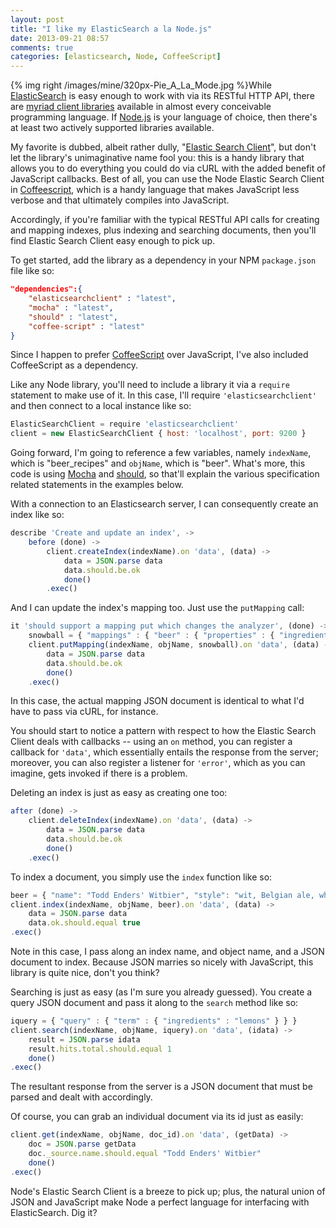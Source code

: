 ```yaml
---
layout: post
title: "I like my ElasticSearch a la Node.js"
date: 2013-09-21 08:57
comments: true
categories: [elasticsearch, Node, CoffeeScript]
---
```


{% img right /images/mine/320px-Pie_A_La_Mode.jpg %}While [ElasticSearch](http://thediscoblog.com/blog/categories/elasticsearch/) is easy enough to work with via its RESTful HTTP API, there are [myriad client libraries](http://www.elasticsearch.org/guide/clients/) available in almost every conceivable programming language. If [Node.js](http://thediscoblog.com/blog/categories/node/) is your language of choice, then there's at least two actively supported libraries available.
 
My favorite is dubbed, albeit rather dully, "[Elastic Search Client](https://github.com/phillro/node-elasticsearch-client)", but don't let the library's unimaginative name fool you: this is a handy library that allows you to do everything you could do via cURL with the added benefit of JavaScript callbacks. Best of all, you can use the Node Elastic Search Client in [Coffeescript](http://thediscoblog.com/blog/categories/coffeescript/), which is a handy language that makes JavaScript less verbose and that ultimately compiles into JavaScript. 

<!-- more -->

Accordingly, if you're familiar with the typical RESTful API calls for creating and mapping indexes, plus indexing and searching documents, then you'll find Elastic Search Client easy enough to pick up. 

To get started, add the library as a dependency in your NPM `package.json` file like so:

``` json My package.json file that lists the latest version of elasticsearchclient.
"dependencies":{
	"elasticsearchclient" : "latest",
	"mocha" : "latest",
	"should" : "latest",
	"coffee-script" : "latest"
}
```

Since I happen to prefer [CoffeeScript](http://coffeescript.org/) over JavaScript, I've also included CoffeeScript as a dependency. 

Like any Node library, you'll need to include a library it via a `require` statement to make use of it. In this case, I'll require `'elasticsearchclient'` and then connect to a local instance like so:

``` javascript Initalizing a new client
ElasticSearchClient = require 'elasticsearchclient'
client = new ElasticSearchClient { host: 'localhost', port: 9200 }
```

Going forward, I'm going to reference a few variables, namely `indexName`, which is "beer_recipes" and `objName`, which is "beer". What's more, this code is using [Mocha](http://visionmedia.github.io/mocha/) and [should](https://github.com/visionmedia/should.js/), so that'll explain the various specification related statements in the examples below.

With a connection to an Elasticsearch server, I can consequently create an index like so:

``` javascript Creating an index in a before clause
describe 'Create and update an index', ->
	before (done) ->
		client.createIndex(indexName).on 'data', (data) ->
			data = JSON.parse data
			data.should.be.ok
			done()
		.exec()
```

And I can update the index's mapping too. Just use the `putMapping` call:

``` javascript Updating an Index mapping
it 'should support a mapping put which changes the analyzer', (done) ->
	snowball = { "mappings" : { "beer" : { "properties" : { "ingredients" : { "type" : "string", "analyzer" : "snowball" } } } }}
	client.putMapping(indexName, objName, snowball).on 'data', (data) ->
		data = JSON.parse data
		data.should.be.ok
		done()
	.exec()
```

In this case, the actual mapping JSON document is identical to what I'd have to pass via cURL, for instance. 

You should start to notice a pattern with respect to how the Elastic Search Client deals with callbacks -- using an `on` method, you can register a callback for `'data'`, which essentially entails the response from the server; moreover, you can also register a listener for `'error'`, which as you can imagine, gets invoked if there is a problem. 

Deleting an index is just as easy as creating one too: 

``` javascript Deleting an index
after (done) ->
	client.deleteIndex(indexName).on 'data', (data) ->
		data = JSON.parse data
		data.should.be.ok
		done()
	.exec()
```

To index a document, you simply use the `index` function like so:

``` javascript Indexing a document
beer = { "name": "Todd Enders' Witbier", "style": "wit, Belgian ale, wheat beer", "ingredients": "4.0 ..."}
client.index(indexName, objName, beer).on 'data', (data) ->
	data = JSON.parse data
	data.ok.should.equal true
.exec()
```				

Note in this case, I pass along an index name, and object name, and a JSON document to index. Because JSON marries so nicely with JavaScript, this library is quite nice, don't you think?

Searching is just as easy (as I'm sure you already guessed). You create a query JSON document and pass it along to the `search` method like so:

``` javascript Searching is just as easy!
iquery = { "query" : { "term" : { "ingredients" : "lemons" } } }
client.search(indexName, objName, iquery).on 'data', (idata) ->
	result = JSON.parse idata
	result.hits.total.should.equal 1
	done()
.exec()
```

The resultant response from the server is a JSON document that must be parsed and dealt with accordingly. 

Of course, you can grab an individual document via its id just as easily:

``` javascript Getting an individual document via its document id
client.get(indexName, objName, doc_id).on 'data', (getData) ->
	doc = JSON.parse getData
	doc._source.name.should.equal "Todd Enders' Witbier"
	done()
.exec()
```

Node's Elastic Search Client is a breeze to pick up; plus, the natural union of JSON and JavaScript make Node a perfect language for interfacing with ElasticSearch. Dig it?
